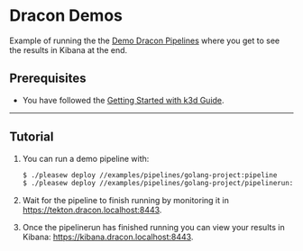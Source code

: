 # Dracon Demos

Example of running the the [Demo Dracon Pipelines](examples/pipelines/golang-project) where you get to see the results in Kibana at the end.

## Prerequisites

- You have followed the [Getting Started with k3d Guide](/docs/getting-started/k3d.md).

---

## Tutorial

1. You can run a demo pipeline with:

   ```bash
   $ ./pleasew deploy //examples/pipelines/golang-project:pipeline
   $ ./pleasew deploy //examples/pipelines/golang-project/pipelinerun:pipelinerun
   ```

2. Wait for the pipeline to finish running by monitoring it in https://tekton.dracon.localhost:8443.

3. Once the pipelinerun has finished running you can view your results in Kibana: https://kibana.dracon.localhost:8443.
